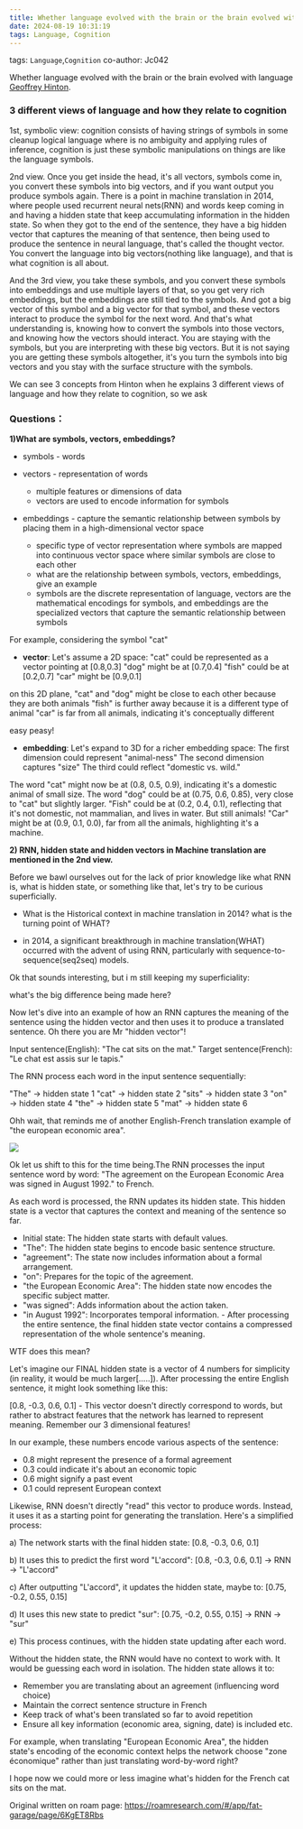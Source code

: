 ```yaml
---
title: Whether language evolved with the brain or the brain evolved with language
date: 2024-08-19 10:31:19
tags: Language, Cognition
---
```

tags: `Language`,`Cognition`
co-author: Jc042

Whether language evolved with the brain or the brain evolved with language [Geoffrey Hinton](https://www.youtube.com/watch?app=desktop&v=n4IQOBka8bc&t=1531s).

### 3 different views of language and how they relate to cognition

1st, symbolic view: cognition consists of having strings of symbols in some cleanup logical language where is no ambiguity and applying rules of inference, cognition is just these symbolic manipulations on things are like the language symbols.

2nd view. Once you get inside the head, it's all vectors, symbols come in, you convert these symbols into big vectors, and if you want output you produce symbols again. There is a point in machine translation in 2014, where people used recurrent neural nets(RNN) and words keep coming in and having a hidden state that keep accumulating information in the hidden state. So when they got to the end of the sentence, they have a big hidden vector that captures the meaning of that sentence, then being used to produce the sentence in neural language, that's called the thought vector. You convert the language into big vectors(nothing like language), and that is what cognition is all about.  

And the 3rd view, you take these symbols, and you convert these symbols into embeddings and use multiple layers of that, so you get very rich embeddings, but the embeddings are still tied to the symbols. And got a big vector of this symbol and a big vector for that symbol, and these vectors interact to produce the symbol for the next word. And that's what understanding is, knowing how to convert the symbols into those vectors, and knowing how the vectors should interact. You are staying with the symbols, but you are interpreting with these big vectors. But it is not saying you are getting these symbols altogether, it's you turn the symbols into big vectors and you stay with the surface structure with the symbols.

We can see 3 concepts from Hinton when he explains 3 different views of language and how they relate to cognition, so we ask 

### Questions：

**1)What are symbols, vectors, embeddings?**
- symbols - words
- vectors - representation of words 
  - multiple features or dimensions of data
  - vectors are used to encode information for symbols

- embeddings - capture the semantic relationship between symbols by placing them in a high-dimensional vector space
  - specific type of vector representation where symbols are mapped into continuous vector space where similar symbols are close to each other
  - what are the relationship between symbols, vectors, embeddings, give an example
  - symbols are the discrete representation of language, vectors are the mathematical encodings for symbols, and embeddings are the specialized vectors that capture the semantic relationship between symbols

For example, considering the symbol "cat"
  - **vector**: 
Let's assume a 2D space:
"cat" could be represented as a vector pointing at [0.8,0.3]
"dog" might be at [0.7,0.4]
"fish" could be at [0.2,0.7]
"car" might be [0.9,0.1]

on this 2D plane,
"cat" and "dog" might be close to each other because they are both animals
"fish" is further away because it is a different type of animal
"car" is far from all animals, indicating it's conceptually different

easy peasy!
                
  - **embedding**: 
Let's expand to 3D for a richer embedding space:
The first dimension could represent "animal-ness"
The second dimension captures "size"
The third could reflect "domestic vs. wild."

The word "cat" might now be at (0.8, 0.5, 0.9), indicating it's a domestic animal of small size.
The word "dog" could be at (0.75, 0.6, 0.85), very close to "cat" but slightly larger.
"Fish" could be at (0.2, 0.4, 0.1), reflecting that it's not domestic, not mammalian, and lives in water. But still animals!
"Car" might be at (0.9, 0.1, 0.0), far from all the animals, highlighting it's a machine.

**2) RNN, hidden state and hidden vectors in Machine translation are mentioned in the 2nd view.**

Before we bawl ourselves out for the lack of prior knowledge like what RNN is, what is hidden state, or something like that, let's try to be curious  superficially.

- What is the Historical context in machine translation in 2014? what is the turning point of WHAT?

- in 2014, a significant breakthrough in machine translation(WHAT) occurred with the advent of using RNN, particularly with sequence-to-sequence(seq2seq) models.

Ok that sounds interesting, but i m still keeping my superficiality:

what's the big difference being made here?

Now let's dive into an example of how an RNN captures the meaning of the sentence using the hidden vector and then uses it to produce a translated sentence. Oh there you are Mr "hidden vector"!

Input sentence(English): "The cat sits on the mat."
Target sentence(French): "Le chat est assis sur le tapis."

The RNN process each word in the input sentence sequentially:

"The" → hidden state 1
"cat" → hidden state 2
"sits" → hidden state 3
"on" → hidden state 4
"the" → hidden state 5
"mat" → hidden state 6

Ohh wait, that reminds me of another English-French translation example of "the european economic area".

![](https://firebasestorage.googleapis.com/v0/b/firescript-577a2.appspot.com/o/imgs%2Fapp%2Ffatgarage%2FfLNfRqjWnD.png?alt=media&token=cb249c41-7002-4e56-86d3-223d4f80c920)

Ok let us shift to this for the time being.The RNN processes the input sentence word by word: "The agreement on the European Economic Area was signed in August 1992." to French.

As each word is processed, the RNN updates its hidden state. This hidden state is a vector that captures the context and meaning of the sentence so far.

- Initial state: The hidden state starts with default values.
- "The": The hidden state begins to encode basic sentence structure.
- "agreement": The state now includes information about a formal arrangement.
- "on": Prepares for the topic of the agreement.
- "the European Economic Area": The hidden state now encodes the specific subject matter.
- "was signed": Adds information about the action taken.
- "in August 1992": Incorporates temporal information.
        - After processing the entire sentence, the final hidden state vector contains a compressed representation of the whole sentence's meaning. 

WTF does this mean?

Let's imagine our FINAL hidden state is a vector of 4 numbers for simplicity (in reality, it would be much larger[.....]). After processing the entire English sentence, it might look something like this:

[0.8, -0.3, 0.6, 0.1] - This vector doesn't directly correspond to words, but rather to abstract features that the network has learned to represent meaning. Remember our 3 dimensional features!

In our example, these numbers encode various aspects of the sentence:

- 0.8 might represent the presence of a formal agreement
- 0.3 could indicate it's about an economic topic
- 0.6 might signify a past event
- 0.1 could represent European context

Likewise, RNN doesn't directly "read" this vector to produce words. Instead, it uses it as a starting point for generating the translation. Here's a simplified process:

a) The network starts with the final hidden state: [0.8, -0.3, 0.6, 0.1]

b) It uses this to predict the first word "L'accord": [0.8, -0.3, 0.6, 0.1] -> RNN -> "L'accord"

c) After outputting "L'accord", it updates the hidden state, maybe to:
[0.75, -0.2, 0.55, 0.15]

d) It uses this new state to predict "sur":
[0.75, -0.2, 0.55, 0.15] -> RNN -> "sur"

e) This process continues, with the hidden state updating after each word.

Without the hidden state, the RNN would have no context to work with. It would be guessing each word in isolation. The hidden state allows it to:

- Remember you are translating about an agreement (influencing word choice)
- Maintain the correct sentence structure in French
- Keep track of what's been translated so far to avoid repetition
- Ensure all key information (economic area, signing, date) is included
etc.

For example, when translating "European Economic Area", the hidden state's encoding of the economic context helps the network choose "zone économique" rather than just translating word-by-word right? 

I hope now we could more or less imagine what's hidden for the French cat sits on the mat.

Original written on roam page: https://roamresearch.com/#/app/fat-garage/page/6KgET8Rbs